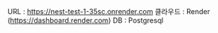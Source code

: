 URL : https://nest-test-1-35sc.onrender.com
클라우드 : Render (https://dashboard.render.com)
DB : Postgresql

